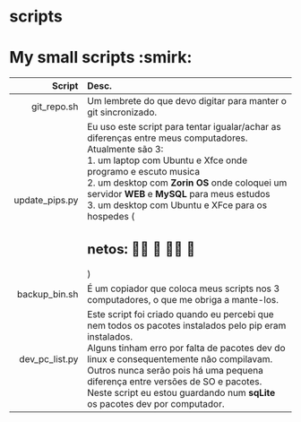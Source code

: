 # scripts
<h1>My small scripts :smirk:</h1>

Script | Desc.
--------------:|:--------------
git_repo.sh| Um lembrete do que devo digitar para manter o git sincronizado.
update_pips.py| Eu uso este script para tentar igualar/achar as diferenças entre meus computadores.<br /> Atualmente são 3:<br /> 1. um laptop com Ubuntu e Xfce onde programo e escuto musica<br /> 2. um desktop com <b>Zorin OS</b> onde coloquei um servidor <b>WEB</b> e <b>MySQL</b> para meus estudos<br /> 3. um desktop com Ubuntu e XFce para os hospedes (<h2>netos: :girl::girl: :girl: :boy::girl: :boy:</h2>)
backup_bin.sh|É um copiador que coloca meus scripts nos 3 computadores, o que me obriga a mante-los.
dev_pc_list.py|Este script foi criado quando eu percebi que nem todos os pacotes instalados pelo pip eram instalados.<br />Alguns tinham erro por falta de pacotes dev do linux e consequentemente não compilavam.<br />Outros nunca serão pois há uma pequena diferença entre versões de SO e pacotes.<br />Neste script eu estou guardando num <b>sqLite</b> os pacotes dev por computador.

